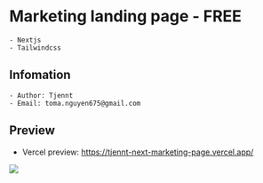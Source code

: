# Marketing landing page - FREE
```
- Nextjs
- Tailwindcss
```

## Infomation
```
- Author: Tjennt
- Email: toma.nguyen675@gmail.com
```

## Preview
- Vercel preview: https://tjennt-next-marketing-page.vercel.app/
<img src="https://raw.githubusercontent.com/tjennt/nextjs-landing-page/main/public/assets/images/landing-page/preview.png">
